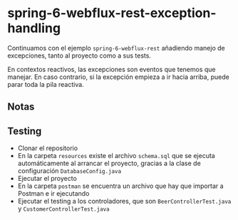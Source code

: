 # spring-6-webflux-rest-exception-handling

Continuamos con el ejemplo `spring-6-webflux-rest` añadiendo manejo de excepciones, tanto al proyecto como a sus tests.

En contextos reactivos, las excepciones son eventos que tenemos que manejar. En caso contrario, si la excepción empieza a ir hacia arriba, puede parar toda la pila reactiva.

## Notas

## Testing

- Clonar el repositorio
- En la carpeta `resources` existe el archivo `schema.sql` que se ejecuta automáticamente al arrancar el proyecto, gracias a la clase de configuración `DatabaseConfig.java`
- Ejecutar el proyecto
- En la carpeta `postman` se encuentra un archivo que hay que importar a Postman e ir ejecutando
- Ejecutar el testing a los controladores, que son `BeerControllerTest.java` y `CustomerControllerTest.java`
